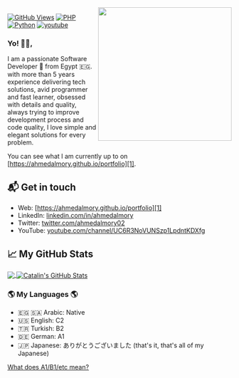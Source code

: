 <img width="300px" align="right" src="https://ahmedalmory.github.io/my-portfolio/static/media/profile.6778fced.webp"/>

[![GitHub Views](https://komarev.com/ghpvc/?username=ahmedalmory&color=FAC151)][1]
[![PHP](https://img.shields.io/badge/PHP-Devaloper-FAC151.svg?logo=php&logoWidth=20)](https://github.com/ahmedalmory)
[![Python](https://img.shields.io/badge/Python-Devaloper-FAC151.svg?logo=Python&logoWidth=20)](https://github.com/ahmedalmory)
[![youtube](https://img.shields.io/badge/Fekret%20Code-Follow%20Us-FAC151.svg?logo=youtube&logoWidth=20)][4]

### Yo! 👋🏻,

I am a passionate Software Developer 🚀 from Egypt 🇪🇬. with more than 5 years experience delivering tech solutions, avid programmer and fast learner, obsessed with details and quality, always trying to improve development process and code quality, I love simple and elegant solutions for every problem.


You can see what I am currently up to on [https://ahmedalmory.github.io/portfolio][1].

## 📬 Get in touch

- Web: [https://ahmedalmory.github.io/portfolio][1]
- LinkedIn: [linkedin.com/in/ahmedalmory][2]
- Twitter: [twitter.com/ahmedalmory02][3]
- YouTube: [youtube.com/channel/UC6R3NoVUNSzp1LpdntKDXfg][4]

## &#x1f4c8; My GitHub Stats

<a href="https://github.com/ahmedalmory/ahmedalmory">
  <img align="center" src="https://github-readme-stats.vercel.app/api/top-langs/?username=ahmedalmory&hide=java,html&title_color=ffffff&text_color=c9cacc&icon_color=2bbc8a&bg_color=1d1f21" />
</a>

<a href="https://github.com/ahmedalmory/ahmedalmory">
  <img align="center" src="https://github-readme-stats.vercel.app/api?username=ahmedalmory&show_icons=true&line_height=27&count_private=true&title_color=ffffff&text_color=c9cacc&icon_color=2bbc8a&bg_color=1d1f21" alt="Catalin's GitHub Stats" />
</a>

### 🌎 My Languages 🌎

- 🇪🇬 🇸🇦 Arabic: Native
- 🇺🇸 English: C2
- 🇹🇷 Turkish: B2
- 🇩🇪 German: A1
- 🇯🇵 Japanese: ありがとうございました (that's it, that's all of my Japanese)

[What does A1/B1/etc mean?](http://blog.chatterbug.com/en/how-to-talk-about-language-learning/)

[1]: https://ahmedalmory.github.io/portfolio
[2]: https://www.linkedin.com/in/ahmedalmory
[3]: https://twitter.com/intent/follow?screen_name=ahmedalmory02
[4]: https://www.youtube.com/channel/UC6R3NoVUNSzp1LpdntKDXfg
